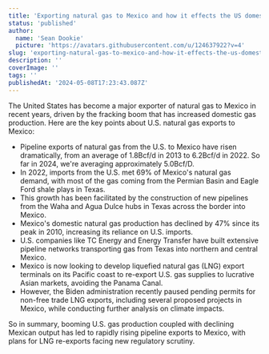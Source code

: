 ```yaml
---
title: 'Exporting natural gas to Mexico and how it effects the US domestic market'
status: 'published'
author:
  name: 'Sean Dookie'
  picture: 'https://avatars.githubusercontent.com/u/124637922?v=4'
slug: 'exporting-natural-gas-to-mexico-and-how-it-effects-the-us-domestic-market'
description: ''
coverImage: ''
tags: ''
publishedAt: '2024-05-08T17:23:43.087Z'
---
```


The United States has become a major exporter of natural gas to Mexico in recent years, driven by the fracking boom that has increased domestic gas production. Here are the key points about U.S. natural gas exports to Mexico:

- Pipeline exports of natural gas from the U.S. to Mexico have risen dramatically, from an average of 1.8Bcf/d in 2013 to 6.2Bcf/d in 2022.  So far in 2024, we're averaging approximately 5.0Bcf/D.
- In 2022, imports from the U.S. met 69% of Mexico's natural gas demand, with most of the gas coming from the Permian Basin and Eagle Ford shale plays in Texas.
- This growth has been facilitated by the construction of new pipelines from the Waha and Agua Dulce hubs in Texas across the border into Mexico.
- Mexico's domestic natural gas production has declined by 47% since its peak in 2010, increasing its reliance on U.S. imports.
- U.S. companies like TC Energy and Energy Transfer have built extensive pipeline networks transporting gas from Texas into northern and central Mexico.
- Mexico is now looking to develop liquefied natural gas (LNG) export terminals on its Pacific coast to re-export U.S. gas supplies to lucrative Asian markets, avoiding the Panama Canal.
- However, the Biden administration recently paused pending permits for non-free trade LNG exports, including several proposed projects in Mexico, while conducting further analysis on climate impacts.

So in summary, booming U.S. gas production coupled with declining Mexican output has led to rapidly rising pipeline exports to Mexico, with plans for LNG re-exports facing new regulatory scrutiny.